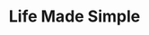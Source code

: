---
title:          Life Made Simple
genre:          modern
chinesetitle:   阿旺新傳
previoustitle:  New Legend of Ah Wong
episodes:       32
broadcaststart: 2005-10-24
broadcastend:   2005-12-06
producer:       Chong Wai-Kin
website:        http://tvcity.tvb.com/drama/life_made_simple/
synopsis:       30 years old TING SHEUNG WONG <small>(Roger Kwok)</small> has an IQ of a 7 years old little boy, however, he seems to find ways to make everyone around him happy and lucky. He has been friends with WONG KEI FUNG <small>(Jessica Hsuan)</small> before she went to United States to study. In order to fulfill Fung's high education wish, Wong gave Fung all his savings of many years. After Fung finished her studies and returned to hometown, she started working in Chung Si Group. In order to protect her, Wong also worked there as a mailman.  never expected that in Chung Si he would meet his half brother CHUNG CHI CHUNG <small>(Bosco Wong)</small> and his biological father CHUNG GAM WING <small>(Paul Chun)</small>. What made him surprise even more is that Fung, who he has always called 'wife', fell in love with Chung and later LOK KUI SING <small>(Raymond Cho)</small>. One with pure heart, would he be able to deal with the complicated adult world?
fullname:       Yeung Yuen-Kwan (Joanna)
altname:        Lui Lui
appearance:     7-12, 32
guest:          yes
---